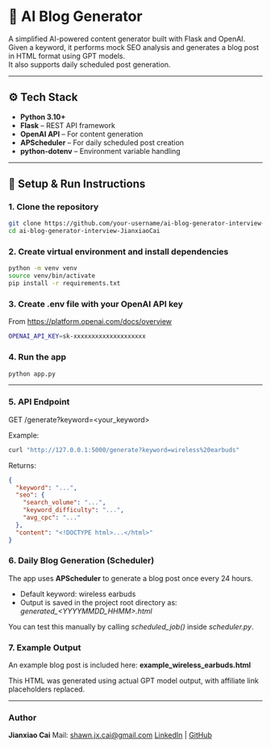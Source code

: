 # 📝 AI Blog Generator

A simplified AI-powered content generator built with Flask and OpenAI.  
Given a keyword, it performs mock SEO analysis and generates a blog post in HTML format using GPT models.  
It also supports daily scheduled post generation.

---

## ⚙️ Tech Stack

- **Python 3.10+**
- **Flask** – REST API framework
- **OpenAI API** – For content generation
- **APScheduler** – For daily scheduled post creation
- **python-dotenv** – Environment variable handling

---

## 🚀 Setup & Run Instructions

### 1. Clone the repository

```bash
git clone https://github.com/your-username/ai-blog-generator-interview-JianxiaoCai.git
cd ai-blog-generator-interview-JianxiaoCai
```

### 2. Create virtual environment and install dependencies

```bash
python -m venv venv
source venv/bin/activate     
pip install -r requirements.txt
```

### 3. Create .env file with your OpenAI API key

From https://platform.openai.com/docs/overview 

```bash
OPENAI_API_KEY=sk-xxxxxxxxxxxxxxxxxxxx
```

### 4. Run the app
```bash
python app.py
```

---

### 5. API Endpoint

GET /generate?keyword=<your_keyword>

Example:
```bash
curl "http://127.0.0.1:5000/generate?keyword=wireless%20earbuds"
```

Returns:
```json
{
  "keyword": "...",
  "seo": {
    "search_volume": "...",
    "keyword_difficulty": "...",
    "avg_cpc": "..."
  },
  "content": "<!DOCTYPE html>...</html>"
}
```

### 6. Daily Blog Generation (Scheduler)

The app uses **APScheduler** to generate a blog post once every 24 hours.
- Default keyword: wireless earbuds
- Output is saved in the project root directory as: *generated_<YYYYMMDD_HHMM>.html*

You can test this manually by calling *scheduled_job()* inside *scheduler.py*.

### 7. Example Output

An example blog post is included here:
**example_wireless_earbuds.html**

This HTML was generated using actual GPT model output, with affiliate link placeholders replaced.

---

### Author

**Jianxiao Cai**
Mail: shawn.jx.cai@gmail.com
[LinkedIn](https://www.linkedin.com/in/jianxiao-shawn-cai/) | [GitHub](https://github.com/ShawnCai223/)